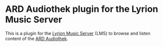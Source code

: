 # ARD Audiothek plugin for the Lyrion Music Server 

This is a plugin for the [Lyrion Music Server](https://lyrion.org) (LMS) to browse and listen content of the [ARD Audiothek](https://ardaudiothek.de "ARD Audiothek").

